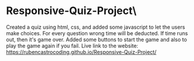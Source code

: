 # Responsive-Quiz-Project\
Created a quiz using html, css, and added some javascript to let the users make choices. For every question wrong time will be deducted. If time runs out, then it's game over. Added some buttons to start the game and also to play the game again if you fail.
Live link to the website: https://rubencastrocoding.github.io/Responsive-Quiz-Project/
